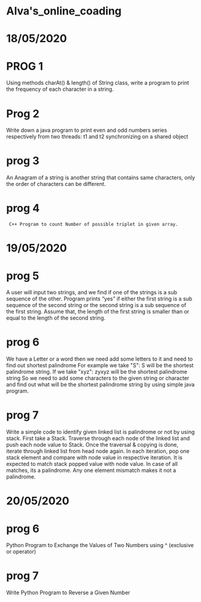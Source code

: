 # Alva's_online_coading

# 18/05/2020
# PROG 1
  Using methods charAt() & length() of String class, write a program to print the frequency of each character in a string.
 
 # Prog 2
   Write down a java program to print even and odd numbers series respectively  from two threads: t1 and t2 synchronizing on a shared object
   
   # prog 3
   An Anagram of a string is another string that contains same characters, only the order of characters can be different.
   
# prog 4
     C++ Program to count Number of possible triplet in given array.
     
# 19/05/2020  
# prog 5
A user will input two strings, and we find if one of the strings is a sub sequence of the other. Program prints “yes” if either the first string is a sub sequence of the second string or the second string is a sub sequence of the first string. Assume that, the length of the first string is smaller than or equal to the length of the second string.

# prog 6
We have a Letter or a word then we need add some letters to it and need to find out shortest palindrome For example we take "S": S will be the shortest palindrome string. If we take "xyz": zyxyz will be the shortest palindrome string So we need to add some characters to the given string or character and find out what will be the shortest palindrome string by using simple java program.

# prog 7
Write a simple code to identify given linked list is palindrome or not by using stack. First take a Stack. Traverse through each node of the linked list and push each node value to Stack. Once the traversal & copying is done, iterate through linked list from head node again. In each iteration, pop one stack element and compare with node value in respective iteration. It is expected to match stack popped value with node value. In case of all matches, its a palindrome. Any one element mismatch makes it not a palindrome.

# 20/05/2020
# prog 6
Python Program to Exchange the Values of Two Numbers using ^ (exclusive or operator)

# prog 7
Write Python Program to Reverse a Given Number

